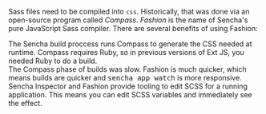 Sass files need to be compiled into `css`. Historically, that was done via an open-source
program called *Compass*. *Fashion* is the name of Sencha's pure JavaScript Sass compiler. 
There are several benefits of using Fashion:

<div type="expander" caption="No Ruby Dependency">
The Sencha build proccess runs Compass to generate the CSS needed at runtime. 
Compass requires Ruby, so in previous versions of Ext JS, you needed Ruby 
to do a build.
</div>

<div type="expander" caption="It's Quicker">
The Compass phase of builds was slow. Fashion is much quicker, which means 
builds are quicker and <kbd>sencha app watch</kbd> is more responsive. 
</div>

<div type="expander" caption="Fashion Can Run in the Browser">
Sencha Inspector and Fashion provide tooling to edit SCSS for a running application.
This means you can edit SCSS variables and immediately see the effect.
</div>


